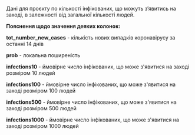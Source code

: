 Дані для проєкту по кількості інфікованих, що можуть зʼявитись на заході, в залежності від загальної кількості людей.


**Пояснення щодо значення деяких колонок:**

**tot_number_new_cases** - кількість нових випадків коронавірусу за останні 14 днів

**prob** - локальна поширеність

**infections10** - ймовірне число інфікованих, що може з'явитися на заході розміром 10 людей

**infections100** - ймовірне число інфікованих, що може з'явитися на заході розміром 100 людей

**infections500** - ймовірне число інфікованих, що може з'явитися на заході розміром 500 людей

**infections1000** - ймовірне число інфікованих, що може з'явитися на заході розміром 1000 людей

